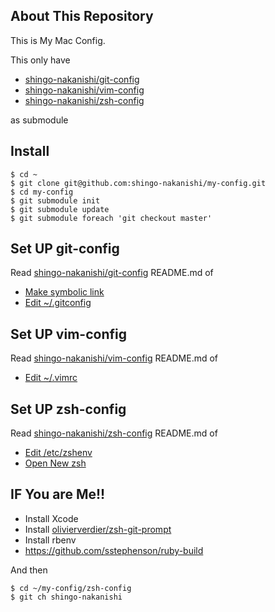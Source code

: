 ## About This Repository
This is My Mac Config.  
  
This only have

* [shingo-nakanishi/git-config](https://github.com/shingo-nakanishi/git-config)
* [shingo-nakanishi/vim-config](https://github.com/shingo-nakanishi/vim-config)
* [shingo-nakanishi/zsh-config](https://github.com/shingo-nakanishi/zsh-config)

as submodule

## Install

```
$ cd ~
$ git clone git@github.com:shingo-nakanishi/my-config.git
$ cd my-config
$ git submodule init
$ git submodule update
$ git submodule foreach 'git checkout master'
```

## Set UP git-config

Read [shingo-nakanishi/git-config](https://github.com/shingo-nakanishi/git-config) README.md of
* [Make symbolic link](https://github.com/shingo-nakanishi/git-config#make-symbolic-link)
* [Edit ~/.gitconfig](https://github.com/shingo-nakanishi/git-config#edit-gitconfig)

## Set UP vim-config

Read [shingo-nakanishi/vim-config](https://github.com/shingo-nakanishi/vim-config) README.md of
* [Edit ~/.vimrc](https://github.com/shingo-nakanishi/vim-config#edit-vimrc)

## Set UP zsh-config
Read [shingo-nakanishi/zsh-config](https://github.com/shingo-nakanishi/zsh-config) README.md of
* [Edit /etc/zshenv](https://github.com/shingo-nakanishi/zsh-config#edit-etczshenv)
* [Open New zsh](https://github.com/shingo-nakanishi/zsh-config#open-new-zsh)

## IF You are Me!!
* Install Xcode
* Install [olivierverdier/zsh-git-prompt](https://github.com/olivierverdier/zsh-git-prompt)
* Install rbenv
* https://github.com/sstephenson/ruby-build

And then
```
$ cd ~/my-config/zsh-config
$ git ch shingo-nakanishi
```
